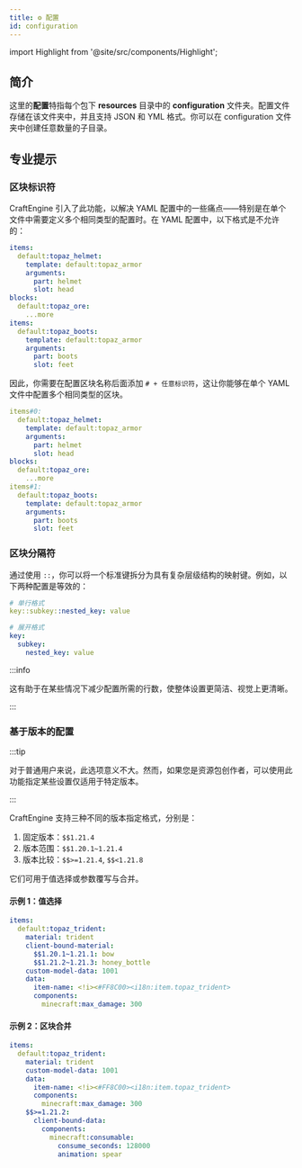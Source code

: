 ```yaml
---
title: ⚙️ 配置
id: configuration
---
```


import Highlight from '@site/src/components/Highlight';

## 简介

这里的**配置**特指每个包下 <Highlight color="#1877F2">**resources**</Highlight> 目录中的 <Highlight color="#1877F2">**configuration**</Highlight> 文件夹。配置文件存储在该文件夹中，并且支持 JSON 和 YML 格式。你可以在 configuration 文件夹中创建任意数量的子目录。

## 专业提示

### 区块标识符

CraftEngine 引入了此功能，以解决 YAML 配置中的一些痛点——特别是在单个文件中需要定义多个相同类型的配置时。在 YAML 配置中，以下格式是不允许的：

```yaml
items:
  default:topaz_helmet:
    template: default:topaz_armor
    arguments:
      part: helmet
      slot: head
blocks:
  default:topaz_ore:
    ...more
items:
  default:topaz_boots:
    template: default:topaz_armor
    arguments:
      part: boots
      slot: feet
```

因此，你需要在配置区块名称后面添加 `# + 任意标识符`，这让你能够在单个 YAML 文件中配置多个相同类型的区块。

```yaml
items#0:
  default:topaz_helmet:
    template: default:topaz_armor
    arguments:
      part: helmet
      slot: head
blocks:
  default:topaz_ore:
    ...more
items#1:
  default:topaz_boots:
    template: default:topaz_armor
    arguments:
      part: boots
      slot: feet
```

### 区块分隔符

通过使用 `::`，你可以将一个标准键拆分为具有复杂层级结构的映射键。例如，以下两种配置是等效的：

```yaml
# 单行格式
key::subkey::nested_key: value

# 展开格式
key:  
  subkey:  
    nested_key: value  
```

:::info

这有助于在某些情况下减少配置所需的行数，使整体设置更简洁、视觉上更清晰。

:::


### 基于版本的配置

:::tip

对于普通用户来说，此选项意义不大。然而，如果您是资源包创作者，可以使用此功能指定某些设置仅适用于特定版本。

:::

CraftEngine 支持三种不同的版本指定格式，分别是：

1. 固定版本：`$$1.21.4`
2. 版本范围：`$$1.20.1~1.21.4`
3. 版本比较：`$$>=1.21.4`, `$$<1.21.8`

它们可用于值选择或参数覆写与合并。

#### **示例 1：值选择**

```yaml
items:
  default:topaz_trident:
    material: trident
    client-bound-material:
      $$1.20.1~1.21.1: bow
      $$1.21.2~1.21.3: honey_bottle
    custom-model-data: 1001
    data:
      item-name: <!i><#FF8C00><i18n:item.topaz_trident>
      components:
        minecraft:max_damage: 300
```

#### **示例 2：区块合并**

```yaml
items:
  default:topaz_trident:
    material: trident
    custom-model-data: 1001
    data:
      item-name: <!i><#FF8C00><i18n:item.topaz_trident>
      components:
        minecraft:max_damage: 300
    $$>=1.21.2:
      client-bound-data:
        components:
          minecraft:consumable:
            consume_seconds: 128000
            animation: spear
```